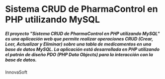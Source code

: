 # Sistema CRUD de PharmaControl en PHP utilizando MySQL

##### El proyecto "Sistema CRUD de PharmaControl en PHP utilizando MySQL" es una aplicación web que permite realizar operaciones CRUD (Crear, Leer, Actualizar y Eliminar) sobre una tabla de medicamentos en una base de datos MySQL. La aplicación está desarrollada en PHP utilizando el patrón de diseño PDO (PHP Data Objects) para la interacción con la base de datos.

InnovaSoft
